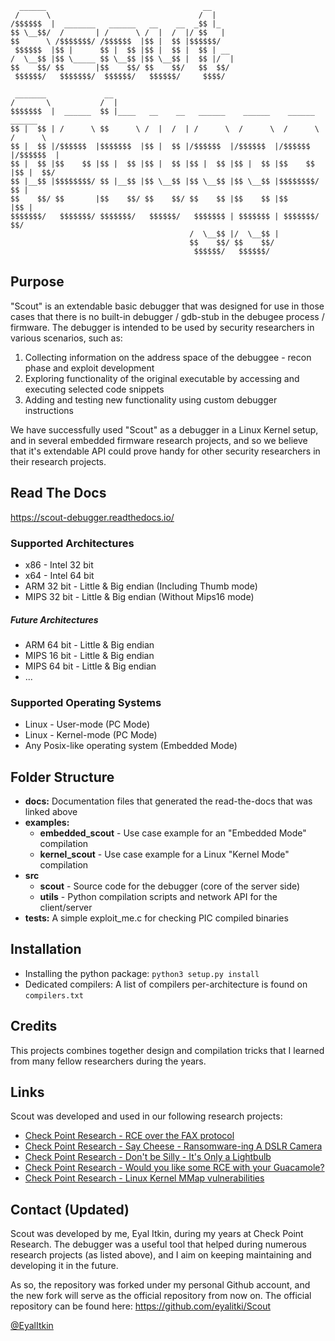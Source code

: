 
      ______                                   __                                   
     /      \                                 /  |                                  
    /$$$$$$  |  _______   ______   __    __  _$$ |_                                 
    $$ \__$$/  /       | /      \ /  |  /  |/ $$   |                                
    $$      \ /$$$$$$$/ /$$$$$$  |$$ |  $$ |$$$$$$/                                 
     $$$$$$  |$$ |      $$ |  $$ |$$ |  $$ |  $$ | __                               
    /  \__$$ |$$ \_____ $$ \__$$ |$$ \__$$ |  $$ |/  |                              
    $$    $$/ $$       |$$    $$/ $$    $$/   $$  $$/                               
     $$$$$$/   $$$$$$$/  $$$$$$/   $$$$$$/     $$$$/                                
                                               
     _______             __                                                         
    /       \           /  |                                                        
    $$$$$$$  |  ______  $$ |____   __    __   ______    ______    ______    ______  
    $$ |  $$ | /      \ $$      \ /  |  /  | /      \  /      \  /      \  /      \ 
    $$ |  $$ |/$$$$$$  |$$$$$$$  |$$ |  $$ |/$$$$$$  |/$$$$$$  |/$$$$$$  |/$$$$$$  |
    $$ |  $$ |$$    $$ |$$ |  $$ |$$ |  $$ |$$ |  $$ |$$ |  $$ |$$    $$ |$$ |  $$/ 
    $$ |__$$ |$$$$$$$$/ $$ |__$$ |$$ \__$$ |$$ \__$$ |$$ \__$$ |$$$$$$$$/ $$ |      
    $$    $$/ $$       |$$    $$/ $$    $$/ $$    $$ |$$    $$ |$$       |$$ |      
    $$$$$$$/   $$$$$$$/ $$$$$$$/   $$$$$$/   $$$$$$$ | $$$$$$$ | $$$$$$$/ $$/       
                                            /  \__$$ |/  \__$$ |                    
                                            $$    $$/ $$    $$/                     
                                             $$$$$$/   $$$$$$/
                                             
## Purpose
"Scout" is an extendable basic debugger that was designed for use in those cases that there is no built-in debugger / gdb-stub in the debugee process / firmware. The debugger is intended to be used by security researchers in various scenarios, such as:
1. Collecting information on the address space of the debuggee - recon phase and exploit development
2. Exploring functionality of the original executable by accessing and executing selected code snippets
3. Adding and testing new functionality using custom debugger instructions

We have successfully used "Scout" as a debugger in a Linux Kernel setup, and in several embedded firmware research projects, and so we believe that it's extendable API could prove handy for other security researchers in their research projects.

## Read The Docs
https://scout-debugger.readthedocs.io/

### Supported Architectures
* x86 - Intel 32 bit
* x64 - Intel 64 bit
* ARM  32 bit - Little & Big endian (Including Thumb mode)
* MIPS 32 bit - Little & Big endian (Without Mips16 mode)

##### Future Architectures
* ARM  64 bit - Little & Big endian
* MIPS 16 bit - Little & Big endian
* MIPS 64 bit - Little & Big endian
* ...

### Supported Operating Systems
* Linux - User-mode (PC Mode)
* Linux - Kernel-mode (PC Mode)
* Any Posix-like operating system (Embedded Mode)

## Folder Structure
* **docs:** Documentation files that generated the read-the-docs that was linked above
* **examples:**
  * **embedded_scout** - Use case example for an "Embedded Mode" compilation
  * **kernel_scout** - Use case example for a Linux "Kernel Mode" compilation
* **src**
  * **scout** - Source code for the debugger (core of the server side)
  * **utils** - Python compilation scripts and network API for the client/server
* **tests:** A simple exploit_me.c for checking PIC compiled binaries

## Installation
* Installing the python package: ```python3 setup.py install```
* Dedicated compilers: A list of compilers per-architecture is found on ```compilers.txt```

## Credits
This projects combines together design and compilation tricks that I learned from many fellow researchers during the years.

## Links
Scout was developed and used in our following research projects:
* [Check Point Research - RCE over the FAX protocol](https://research.checkpoint.com/sending-fax-back-to-the-dark-ages)
* [Check Point Research - Say Cheese - Ransomware-ing A DSLR Camera](https://research.checkpoint.com/say-cheese-ransomware-ing-a-dslr-camera)
* [Check Point Research - Don't be Silly - It's Only a Lightbulb](https://research.checkpoint.com/2020/dont-be-silly-its-only-a-lightbulb/)
* [Check Point Research - Would you like some RCE with your Guacamole?](https://research.checkpoint.com/2020/apache-guacamole-rce/)
* [Check Point Research - Linux Kernel MMap vulnerabilities](https://research.checkpoint.com/mmap-vulnerabilities-linux-kernel)

## Contact (Updated)
Scout was developed by me, Eyal Itkin, during my years at Check Point Research. The debugger was a useful tool that helped during numerous research projects (as listed above), and I aim on keeping maintaining and developing it in the future.

As so, the repository was forked under my personal Github account, and the new fork will serve as the official repository from now on. The official repository can be found here: https://github.com/eyalitki/Scout

[@EyalItkin](https://twitter.com/EyalItkin)